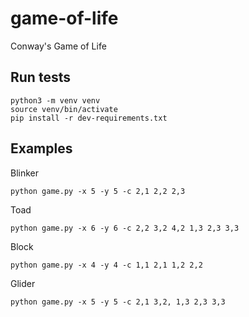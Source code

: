 # game-of-life
Conway's Game of Life

## Run tests
```
python3 -m venv venv
source venv/bin/activate
pip install -r dev-requirements.txt
```
## Examples
Blinker
```
python game.py -x 5 -y 5 -c 2,1 2,2 2,3
```
Toad
```
python game.py -x 6 -y 6 -c 2,2 3,2 4,2 1,3 2,3 3,3
```
Block
```
python game.py -x 4 -y 4 -c 1,1 2,1 1,2 2,2
```
Glider
```
python game.py -x 5 -y 5 -c 2,1 3,2, 1,3 2,3 3,3
```